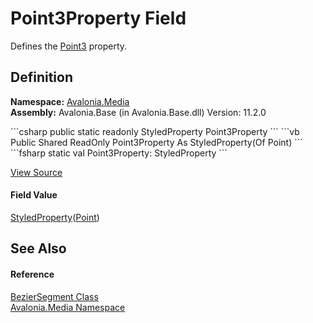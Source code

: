 # Point3Property Field


Defines the <a href="P_Avalonia_Media_BezierSegment_Point3">Point3</a> property.



## Definition
**Namespace:** <a href="N_Avalonia_Media">Avalonia.Media</a>  
**Assembly:** Avalonia.Base (in Avalonia.Base.dll) Version: 11.2.0

<Tabs groupId="api-code-preview">
<TabItem value="csharp" label="C#">
```csharp
public static readonly StyledProperty<Point> Point3Property
```
</TabItem>
<TabItem value="vb" label="VB">
```vb
Public Shared ReadOnly Point3Property As StyledProperty(Of Point)
```
</TabItem>
<TabItem value="fsharp" label="F#">
```fsharp
static val Point3Property: StyledProperty<Point>
```
</TabItem>
</Tabs>



<a href="https://github.com/AvaloniaUI/Avalonia/tree/master/src/Avalonia.Base/Media/BezierSegment+.cs" title="View the source code">View Source</a>



#### Field Value
<a href="T_Avalonia_StyledProperty_1">StyledProperty</a>(<a href="T_Avalonia_Point">Point</a>)

## See Also


#### Reference
<a href="T_Avalonia_Media_BezierSegment">BezierSegment Class</a>  
<a href="N_Avalonia_Media">Avalonia.Media Namespace</a>  
